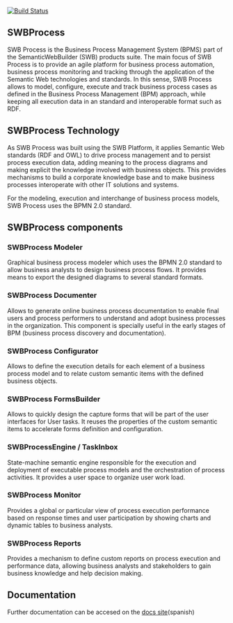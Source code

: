 [![Build Status](https://hasdaipacheco.com/buildStatus/icon?job=swbprocess)](https://hasdaipacheco.com/job/swbprocess/)

## SWBProcess
SWB Process is the Business Process Management System (BPMS) part of the SemanticWebBuilder (SWB) products suite. The main focus of SWB Process is to provide an agile platform for business process automation, business process monitoring and tracking through the application of the Semantic Web technologies and standards. In this sense, SWB Process allows to model, configure, execute and track business process cases as defined in the Business Process Management (BPM) approach, while keeping all execution data in an standard and interoperable format such as RDF.

## SWBProcess Technology

As SWB Process was built using the SWB Platform, it applies Semantic Web standards (RDF and OWL) to drive process management and to persist process execution data, adding meaning to the process diagrams and making explicit the knowledge involved with business objects. This provides mechanisms to build a corporate knowledge base and to make business processes interoperate with other IT solutions and systems.

For the modeling, execution and interchange of business process models, SWB Process uses the BPMN 2.0 standard.

## SWBProcess components

### SWBProcess Modeler
Graphical business process modeler which uses the BPMN 2.0 standard to allow business analysts to design business process flows. It provides means to export the designed diagrams to several standard formats.

### SWBProcess Documenter
Allows to generate online business process documentation to enable final users and process performers to understand and adopt business processes in the organization. This component is specially useful in the early stages of BPM (business process discovery and documentation).

### SWBProcess Configurator
Allows to define the execution details for each element of a business process model and to relate custom semantic items with the defined business objects.

### SWBProcess FormsBuilder
Allows to quickly design the capture forms that will be part of the user interfaces for User tasks. It reuses the properties of the custom semantic items to accelerate forms definition and configuration.

### SWBProcessEngine / TaskInbox
State-machine semantic engine responsible for the execution and deployment of executable process models and the orchestration of process activities. It provides a user space to organize user work load.

### SWBProcess Monitor
Provides a global or particular view of process execution performance based on response times and user participation by showing charts and dynamic tables to business analysts.

### SWBProcess Reports
Provides a mechanism to define custom reports on process execution and performance data, allowing business analysts and stakeholders to gain business knowledge and help decision making.

## Documentation
Further documentation can be accesed on the [docs site](https://haxdai.github.io/SWBProcess-docs/)(spanish)
